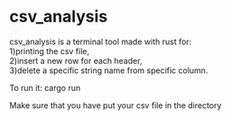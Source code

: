 # csv_analysis
csv_analysis is a terminal tool made with rust for:    
        1)printing the csv file,    
        2)insert a new row for each header,    
        3)delete a specific string name from specific column.

To run it: cargo run

Make sure that you have put your csv file in the directory
